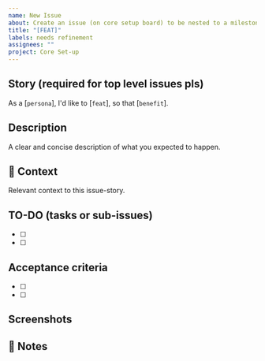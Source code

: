 ```yaml
---
name: New Issue
about: Create an issue (on core setup board) to be nested to a milestone
title: "[FEAT]"
labels: needs refinement
assignees: ""
project: Core Set-up
---
```


## Story (required for top level issues pls)

As a [`persona`], I'd like to [`feat`], so that [`benefit`].

## Description

A clear and concise description of what you expected to happen.

## 📖 Context

Relevant context to this issue-story.

## TO-DO (tasks or sub-issues)

- [ ]
- [ ]

## Acceptance criteria

- [ ]
- [ ]

## Screenshots

## 📓 Notes
